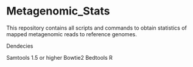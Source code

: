 # Metagenomic_Stats

This repository contains all scripts and commands to obtain statistics of mapped metagenomic reads to reference genomes.

Dendecies

  Samtools 1.5 or higher
  Bowtie2
  Bedtools
  R
  

